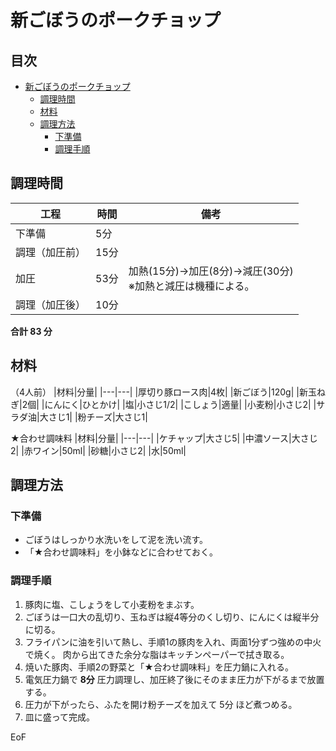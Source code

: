 # 新ごぼうのポークチョップ

<!-- omit in toc -->
## 目次

- [新ごぼうのポークチョップ](#新ごぼうのポークチョップ)
  - [調理時間](#調理時間)
  - [材料](#材料)
  - [調理方法](#調理方法)
    - [下準備](#下準備)
    - [調理手順](#調理手順)

## 調理時間

| 工程 | 時間 | 備考 |
|---|---|---|
| 下準備 | 5分 |  |
| 調理（加圧前） | 15分 |  |
| 加圧 | 53分 | 加熱(15分)→加圧(8分)→減圧(30分) <br>※加熱と減圧は機種による。|
| 調理（加圧後） | 10分 |  |

**合計 83 分**

## 材料

（4人前）
|材料|分量|
|---|---|
|厚切り豚ロース肉|4枚|
|新ごぼう|120g|
|新玉ねぎ|2個|
|にんにく|ひとかけ|
|塩|小さじ1/2|
|こしょう|適量|
|小麦粉|小さじ2|
|サラダ油|大さじ1|
|粉チーズ|大さじ1|

★合わせ調味料
|材料|分量|
|---|---|
|ケチャップ|大さじ5|
|中濃ソース|大さじ2|
|赤ワイン|50ml|
|砂糖|小さじ2|
|水|50ml|

## 調理方法

### 下準備

- ごぼうはしっかり水洗いをして泥を洗い流す。
- 「★合わせ調味料」を小鉢などに合わせておく。

### 調理手順

1. 豚肉に塩、こしょうをして小麦粉をまぶす。
1. ごぼうは一口大の乱切り、玉ねぎは縦4等分のくし切り、にんにくは縦半分に切る。
1. フライパンに油を引いて熱し、手順1の豚肉を入れ、両面1分ずつ強めの中火で焼く。
肉から出てきた余分な脂はキッチンペーパーで拭き取る。
1. 焼いた豚肉、手順2の野菜と「★合わせ調味料」を圧力鍋に入れる。
1. 電気圧力鍋で **8分** 圧力調理し、加圧終了後にそのまま圧力が下がるまで放置する。
1. 圧力が下がったら、ふたを開け粉チーズを加えて 5分 ほど煮つめる。
1. 皿に盛って完成。

EoF